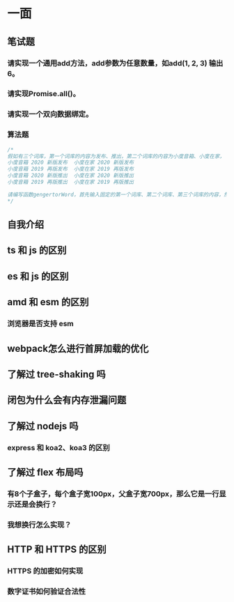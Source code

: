 # 一面

## 笔试题

### 请实现一个通用add方法，add参数为任意数量，如add(1, 2, 3) 输出6。

### 请实现Promise.all()。

### 请实现一个双向数据绑定。

### 算法题

```js
/*
假如有三个词库，第一个词库的内容为发布、推出，第二个词库的内容为小度音箱、小度在家， 第三个词库的内容为 2020 新款、2019 再版。现需要制定一个规则，组合任意数量词库的内容，并输出结果。如规则为第二个词库+第三个词库+第一个词库，输出内容为 
小度音箱 2020 新版发布  小度在家 2020 新版发布
小度音箱 2019 再版发布  小度在家 2019 再版发布
小度音箱 2020 新版推出  小度在家 2020 新版推出
小度音箱 2019 再版推出  小度在家 2019 再版推出 

请编写函数gengertorWord，首先输入固定的第一个词库、第二个词库、第三个词库的内容，然后，输入规则(规则中的词库个数可以是任意个数的)，输出对应内容。
*/
```

## 自我介绍

## ts 和 js 的区别

## es 和 js 的区别

## amd 和 esm 的区别

### 浏览器是否支持 esm

## webpack怎么进行首屏加载的优化

## 了解过 tree-shaking 吗

## 闭包为什么会有内存泄漏问题

## 了解过 nodejs 吗

### express 和 koa2、koa3 的区别

## 了解过 flex 布局吗

### 有8个子盒子，每个盒子宽100px，父盒子宽700px，那么它是一行显示还是会换行？

### 我想换行怎么实现？

## HTTP 和 HTTPS 的区别

### HTTPS 的加密如何实现

### 数字证书如何验证合法性


